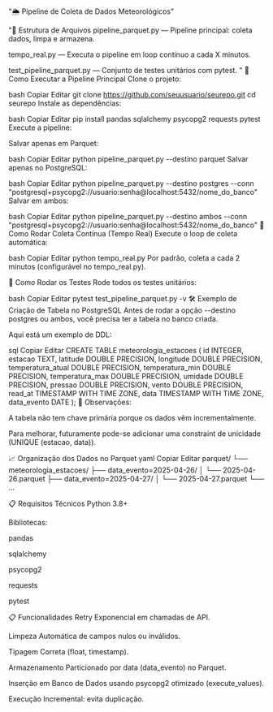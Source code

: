 "🌦️ Pipeline de Coleta de Dados Meteorológicos"


"📂 Estrutura de Arquivos
pipeline_parquet.py — Pipeline principal: coleta dados, limpa e armazena.

tempo_real.py — Executa o pipeline em loop contínuo a cada X minutos.

test_pipeline_parquet.py — Conjunto de testes unitários com pytest.
"
🚀 Como Executar a Pipeline Principal
Clone o projeto:

bash
Copiar
Editar
git clone https://github.com/seuusuario/seurepo.git
cd seurepo
Instale as dependências:

bash
Copiar
Editar
pip install pandas sqlalchemy psycopg2 requests pytest
Execute a pipeline:

Salvar apenas em Parquet:

bash
Copiar
Editar
python pipeline_parquet.py --destino parquet
Salvar apenas no PostgreSQL:

bash
Copiar
Editar
python pipeline_parquet.py --destino postgres --conn "postgresql+psycopg2://usuario:senha@localhost:5432/nome_do_banco"
Salvar em ambos:

bash
Copiar
Editar
python pipeline_parquet.py --destino ambos --conn "postgresql+psycopg2://usuario:senha@localhost:5432/nome_do_banco"
🔁 Como Rodar Coleta Contínua (Tempo Real)
Execute o loop de coleta automática:

bash
Copiar
Editar
python tempo_real.py
Por padrão, coleta a cada 2 minutos (configurável no tempo_real.py).

🧪 Como Rodar os Testes
Rode todos os testes unitários:

bash
Copiar
Editar
pytest test_pipeline_parquet.py -v
🛠️ Exemplo de Criação de Tabela no PostgreSQL
Antes de rodar a opção --destino postgres ou ambos, você precisa ter a tabela no banco criada.

Aqui está um exemplo de DDL:

sql
Copiar
Editar
CREATE TABLE meteorologia_estacoes (
    id INTEGER,
    estacao TEXT,
    latitude DOUBLE PRECISION,
    longitude DOUBLE PRECISION,
    temperatura_atual DOUBLE PRECISION,
    temperatura_min DOUBLE PRECISION,
    temperatura_max DOUBLE PRECISION,
    umidade DOUBLE PRECISION,
    pressao DOUBLE PRECISION,
    vento DOUBLE PRECISION,
    read_at TIMESTAMP WITH TIME ZONE,
    data TIMESTAMP WITH TIME ZONE,
    data_evento DATE
);
📌 Observações:

A tabela não tem chave primária porque os dados vêm incrementalmente.

Para melhorar, futuramente pode-se adicionar uma constraint de unicidade (UNIQUE (estacao, data)).

📈 Organização dos Dados no Parquet
yaml
Copiar
Editar
parquet/
└── meteorologia_estacoes/
    ├── data_evento=2025-04-26/
    │   └── 2025-04-26.parquet
    ├── data_evento=2025-04-27/
    │   └── 2025-04-27.parquet
    └── ...

📋 Requisitos Técnicos
Python 3.8+

Bibliotecas:

pandas

sqlalchemy

psycopg2

requests

pytest

📋 Funcionalidades
Retry Exponencial em chamadas de API.

Limpeza Automática de campos nulos ou inválidos.

Tipagem Correta (float, timestamp).

Armazenamento Particionado por data (data_evento) no Parquet.

Inserção em Banco de Dados usando psycopg2 otimizado (execute_values).

Execução Incremental: evita duplicação.